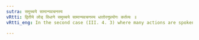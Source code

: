 ```yaml
---
sutra: समुच्चये सामान्यवचनस्य
vRtti: द्वितीये लोड् विधाने समुच्चये सामान्यवचनस्य धातोरनुप्रयोगः कर्तव्यः ॥
vRtti_eng: In the second case (III. 4. 3) where many actions are spoken of together, the verb that is made to follow, should be such as has the sense common to all those verbs.

---
```

